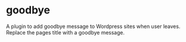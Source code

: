 # goodbye
A plugin to add goodbye message to Wordpress sites when user leaves. Replace the pages title with a goodbye message.
